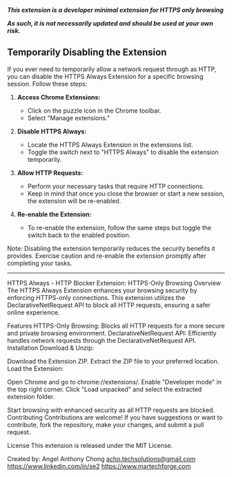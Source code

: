 ***This extension is a developer minimal extension for HTTPS only browsing*** 

***As such, it is not necessarily updated and should be used at your own risk.***

## Temporarily Disabling the Extension

If you ever need to temporarily allow a network request through as HTTP, you can disable the HTTPS Always Extension for a specific browsing session. Follow these steps:

1. **Access Chrome Extensions:**
   - Click on the puzzle icon in the Chrome toolbar.
   - Select "Manage extensions."

2. **Disable HTTPS Always:**
   - Locate the HTTPS Always Extension in the extensions list.
   - Toggle the switch next to "HTTPS Always" to disable the extension temporarily.

3. **Allow HTTP Requests:**
   - Perform your necessary tasks that require HTTP connections.
   - Keep in mind that once you close the browser or start a new session, the extension will be re-enabled.

4. **Re-enable the Extension:**
   - To re-enable the extension, follow the same steps but toggle the switch back to the enabled position.

Note: Disabling the extension temporarily reduces the security benefits it provides. Exercise caution and re-enable the extension promptly after completing your tasks.

--- 

HTTPS Always - HTTP Blocker Extension: HTTPS-Only Browsing
Overview
The HTTPS Always Extension enhances your browsing security by enforcing HTTPS-only connections. This extension utilizes the DeclarativeNetRequest API to block all HTTP requests, ensuring a safer online experience.



Features
HTTPS-Only Browsing: Blocks all HTTP requests for a more secure and private browsing environment.
DeclarativeNetRequest API: Efficiently handles network requests through the DeclarativeNetRequest API.
Installation
Download & Unzip:

Download the Extension ZIP.
Extract the ZIP file to your preferred location.
Load the Extension:

Open Chrome and go to chrome://extensions/.
Enable "Developer mode" in the top right corner.
Click "Load unpacked" and select the extracted extension folder.

Start browsing with enhanced security as all HTTP requests are blocked.
Contributing
Contributions are welcome! If you have suggestions or want to contribute, fork the repository, make your changes, and submit a pull request.

License
This extension is released under the MIT License.

Created by: 
Angel Anthony Chong
acho.techsolutions@gmail.com
https://www.linkedin.com/in/se2
https://www.martechforge.com
